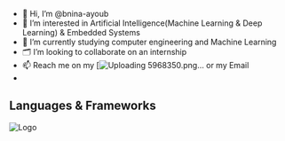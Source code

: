 - 👋 Hi, I’m @bnina-ayoub
- 👀 I’m interested in Artificial Intelligence(Machine Learning & Deep Learning) & Embedded Systems
- 🌱 I’m currently studying computer engineering and Machine Learning
- 🗂️ I’m looking to collaborate on an internship
- 📫 Reach me on my [![Uploading 5968350.png…](https://www.linkedin.com/in/ayoub-bnina/)
 or my Email
- 
## Languages & Frameworks
![Logo](https://camo.githubusercontent.com/7027d600ec17ac3977aaf427063f446c82834cfaab188e9d81f09d8971beb5f9/68747470733a2f2f696d672e69636f6e73382e636f6d2f636f6c6f722f34382f3030303030302f7261737062657272792d70692e706e67)

<!---
bnina-ayoub/bnina-ayoub is a ✨ special ✨ repository because its `README.md` (this file) appears on your GitHub profile.
You can click the Preview link to take a look at your changes.
--->
